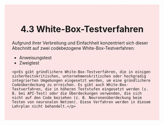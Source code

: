 <div class="rounded-lg border shadow-sm" style="background: linear-gradient(135deg,#fde4e4 0%,#fce4e4 100%); padding: 24px; border-color: #fda4af">
  <header style="margin-bottom:12px">
    <h1 class="text-2xl font-bold text-gray-900">4.3 White-Box-Testverfahren</h1>
  </header>
  <article class="prose max-w-none">
    <p>Aufgrund ihrer Verbreitung und Einfachheit konzentriert sich dieser Abschnitt auf zwei codebezogene White-Box-Testverfahren:</p>
    <ul>
      <li>Anweisungstest</li>
      <li>Zweigtest</li>
    </ul>

    <p>Es gibt gründlichere White-Box-Testverfahren, die in einigen sicherheitskritischen, unternehmenskritischen oder hochgradig integrierten Umgebungen eingesetzt werden, um eine gründlichere Codeüberdeckung zu erreichen. Es gibt auch White-Box-Testverfahren, die in höheren Teststufen eingesetzt werden (z. B. bei API-Test) oder die Überdeckungen verwenden, die sich nicht auf den Code beziehen (z. B. Neuronenüberdeckung beim Testen von neuronalen Netzen). Diese Verfahren werden in diesem Lehrplan nicht behandelt.</p>
  </article>
</div>
